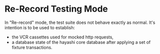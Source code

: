 # Re-Record Testing Mode

In "Re-record" mode, the test suite does not behave exactly as normal.  It's intention is to be used to establish: 

- the VCR cassettes used for mocked http requests,  
- a database state of the hayashi core database after applying a set of fixture transactions. 